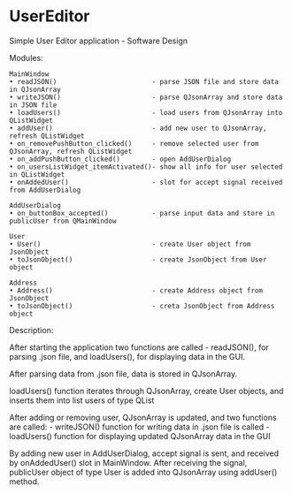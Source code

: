 # UserEditor
Simple User Editor application - Software Design

Modules:

	MainWindow
    • readJSON()                        - parse JSON file and store data in QJsonArray
    • writeJSON()                       - parse QJsonArray and store data in JSON file
    • loadUsers()                       - load users from QJsonArray into QListWidget
    • addUser()                         - add new user to QJsonArray, refresh QListWidget
    • on_removePushButton_clicked()     - remove selected user from QJsonArray, refresh QListWidget
    • on_addPushButton_clicked()        - open AddUserDialog
    • on_usersListWidget_itemActivated()- show all info for user selected in QListWidget
    • onAddedUser()                     - slot for accept signal received from AddUserDialog

	AddUserDialog
    • on_buttonBox_accepted()           - parse input data and store in publicUser from QMainWindow

	User
    • User()                            - create User object from JsonObject
    • toJsonObject()                    - create JsonObject from User object

	Address
    • Address()                         - create Address object from JsonObject
    • toJsonObject()                    - creta JsonObject from Address object




Description:

After starting the application two functions are called - readJSON(), for parsing .json file, and loadUsers(), for displaying data in the GUI.

After parsing data from .json file, data is stored in QJsonArray.

loadUsers() function iterates through QJsonArray, create User objects, and inserts them into list users of type QList<Users>

After adding or removing user, QJsonArray is updated, and two functions are called:
	- writeJSON() function for writing data in .json file is called
	- loadUsers() function for displaying updated QJsonArray data in the GUI

By adding new user in AddUserDialog, accept signal is sent, and received by onAddedUser() slot in MainWindow. 
After receiving the signal, publicUser object of type User is added into QJsonArray using addUser() method.
  
  
